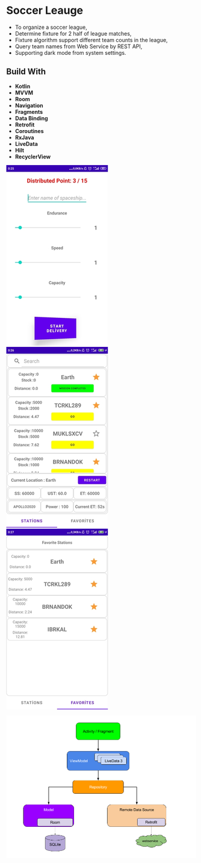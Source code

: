 # Soccer Leauge

* To organize a soccer league,
* Determine fixture for 2 half of league matches,
* Fixture algorithm support different team counts in the league,
* Query team names from Web Service by REST API,
* Supporting dark mode from system settings.


## Build With


* **Kotlin**
* **MVVM**
* **Room**
* **Navigation**
* **Fragments**
* **Data Binding**
* **Retrofit**
* **Coroutines**
* **RxJava**
* **LiveData**
* **Hilt**
* **RecyclerView**



 ![enter image description here](https://github.com/mstfgvnc/SpaceDelivery/blob/master/app/src/main/assets/ss1.jpg?raw=true)  ![enter image description here](https://github.com/mstfgvnc/SpaceDelivery/blob/master/app/src/main/assets/ss2.jpg?raw=true) ![enter image description here](https://github.com/mstfgvnc/SpaceDelivery/blob/master/app/src/main/assets/ss3.jpg?raw=true)


![enter image description here](https://github.com/mstfgvnc/SpaceDelivery/blob/master/app/src/main/assets/arch.png?raw=true)




